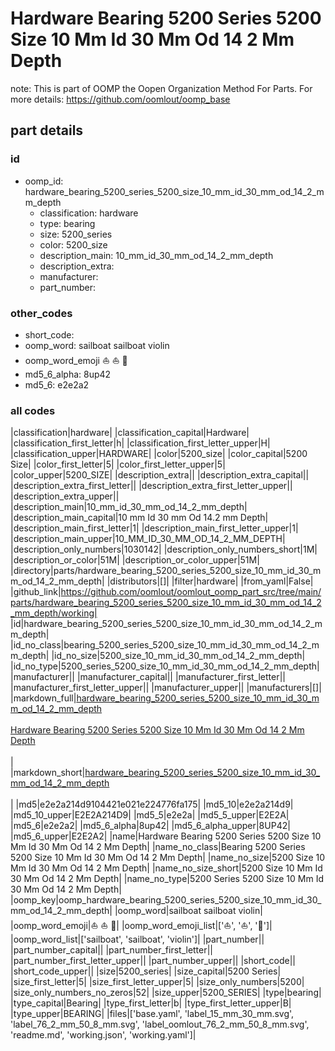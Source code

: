 # Hardware Bearing 5200 Series 5200 Size 10 Mm Id 30 Mm Od 14 2 Mm Depth  

note: This is part of OOMP the Oopen Organization Method For Parts. For more details: https://github.com/oomlout/oomp_base

##  part details





### id
* oomp_id: hardware_bearing_5200_series_5200_size_10_mm_id_30_mm_od_14_2_mm_depth
  * classification: hardware
  * type: bearing
  * size: 5200_series
  * color: 5200_size
  * description_main: 10_mm_id_30_mm_od_14_2_mm_depth
  * description_extra: 
  * manufacturer: 
  * part_number: 

### other_codes
* short_code: 
* oomp_word: sailboat sailboat violin
* oomp_word_emoji :sailboat: :sailboat: :violin:
* md5_6_alpha: 8up42
* md5_6: e2e2a2

### all codes 
|classification|hardware|
|classification_capital|Hardware|
|classification_first_letter|h|
|classification_first_letter_upper|H|
|classification_upper|HARDWARE|
|color|5200_size|
|color_capital|5200 Size|
|color_first_letter|5|
|color_first_letter_upper|5|
|color_upper|5200_SIZE|
|description_extra||
|description_extra_capital||
|description_extra_first_letter||
|description_extra_first_letter_upper||
|description_extra_upper||
|description_main|10_mm_id_30_mm_od_14_2_mm_depth|
|description_main_capital|10 mm Id 30 mm Od 14.2 mm Depth|
|description_main_first_letter|1|
|description_main_first_letter_upper|1|
|description_main_upper|10_MM_ID_30_MM_OD_14_2_MM_DEPTH|
|description_only_numbers|1030142|
|description_only_numbers_short|1M|
|description_or_color|51M|
|description_or_color_upper|51M|
|directory|parts/hardware_bearing_5200_series_5200_size_10_mm_id_30_mm_od_14_2_mm_depth|
|distributors|[]|
|filter|hardware|
|from_yaml|False|
|github_link|https://github.com/oomlout/oomlout_oomp_part_src/tree/main/parts/hardware_bearing_5200_series_5200_size_10_mm_id_30_mm_od_14_2_mm_depth/working|
|id|hardware_bearing_5200_series_5200_size_10_mm_id_30_mm_od_14_2_mm_depth|
|id_no_class|bearing_5200_series_5200_size_10_mm_id_30_mm_od_14_2_mm_depth|
|id_no_size|5200_size_10_mm_id_30_mm_od_14_2_mm_depth|
|id_no_type|5200_series_5200_size_10_mm_id_30_mm_od_14_2_mm_depth|
|manufacturer||
|manufacturer_capital||
|manufacturer_first_letter||
|manufacturer_first_letter_upper||
|manufacturer_upper||
|manufacturers|[]|
|markdown_full|[hardware_bearing_5200_series_5200_size_10_mm_id_30_mm_od_14_2_mm_depth](https://github.com/oomlout/oomlout_oomp_part_src/tree/main/parts/hardware_bearing_5200_series_5200_size_10_mm_id_30_mm_od_14_2_mm_depth/working)<br>[](https://github.com/oomlout/oomlout_oomp_part_src/tree/main/parts/hardware_bearing_5200_series_5200_size_10_mm_id_30_mm_od_14_2_mm_depth/working)<br>[Hardware Bearing 5200 Series 5200 Size 10 Mm Id 30 Mm Od 14 2 Mm Depth](https://github.com/oomlout/oomlout_oomp_part_src/tree/main/parts/hardware_bearing_5200_series_5200_size_10_mm_id_30_mm_od_14_2_mm_depth/working)<br><br>|
|markdown_short|[hardware_bearing_5200_series_5200_size_10_mm_id_30_mm_od_14_2_mm_depth](https://github.com/oomlout/oomlout_oomp_part_src/tree/main/parts/hardware_bearing_5200_series_5200_size_10_mm_id_30_mm_od_14_2_mm_depth/working)<br><br>|
|md5|e2e2a214d9104421e021e224776fa175|
|md5_10|e2e2a214d9|
|md5_10_upper|E2E2A214D9|
|md5_5|e2e2a|
|md5_5_upper|E2E2A|
|md5_6|e2e2a2|
|md5_6_alpha|8up42|
|md5_6_alpha_upper|8UP42|
|md5_6_upper|E2E2A2|
|name|Hardware Bearing 5200 Series 5200 Size 10 Mm Id 30 Mm Od 14 2 Mm Depth|
|name_no_class|Bearing 5200 Series 5200 Size 10 Mm Id 30 Mm Od 14 2 Mm Depth|
|name_no_size|5200 Size 10 Mm Id 30 Mm Od 14 2 Mm Depth|
|name_no_size_short|5200 Size 10 Mm Id 30 Mm Od 14 2 Mm Depth|
|name_no_type|5200 Series 5200 Size 10 Mm Id 30 Mm Od 14 2 Mm Depth|
|oomp_key|oomp_hardware_bearing_5200_series_5200_size_10_mm_id_30_mm_od_14_2_mm_depth|
|oomp_word|sailboat sailboat violin|
|oomp_word_emoji|:sailboat: :sailboat: :violin:|
|oomp_word_emoji_list|[':sailboat:', ':sailboat:', ':violin:']|
|oomp_word_list|['sailboat', 'sailboat', 'violin']|
|part_number||
|part_number_capital||
|part_number_first_letter||
|part_number_first_letter_upper||
|part_number_upper||
|short_code||
|short_code_upper||
|size|5200_series|
|size_capital|5200 Series|
|size_first_letter|5|
|size_first_letter_upper|5|
|size_only_numbers|5200|
|size_only_numbers_no_zeros|52|
|size_upper|5200_SERIES|
|type|bearing|
|type_capital|Bearing|
|type_first_letter|b|
|type_first_letter_upper|B|
|type_upper|BEARING|
|files|['base.yaml', 'label_15_mm_30_mm.svg', 'label_76_2_mm_50_8_mm.svg', 'label_oomlout_76_2_mm_50_8_mm.svg', 'readme.md', 'working.json', 'working.yaml']|
